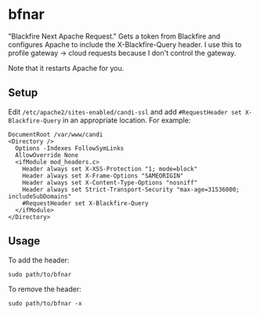 bfnar
=====

"Blackfire Next Apache Request." Gets a token from Blackfire and configures Apache to include the X-Blackfire-Query header. I use this to profile gateway -> cloud requests because I don't control the gateway.

Note that it restarts Apache for you.

Setup
-----

Edit `/etc/apache2/sites-enabled/candi-ssl` and add `#RequestHeader set X-Blackfire-Query` in an appropriate location. For example:

    DocumentRoot /var/www/candi
    <Directory />
      Options -Indexes FollowSymLinks
      AllowOverride None
      <ifModule mod_headers.c>
        Header always set X-XSS-Protection "1; mode=block"
        Header always set X-Frame-Options "SAMEORIGIN"
        Header always set X-Content-Type-Options "nosniff"
        Header always set Strict-Transport-Security "max-age=31536000; includeSubDomains"
        #RequestHeader set X-Blackfire-Query
      </ifModule>
    </Directory>


Usage
-----

To add the header:

    sudo path/to/bfnar

To remove the header:

    sudo path/to/bfnar -x
